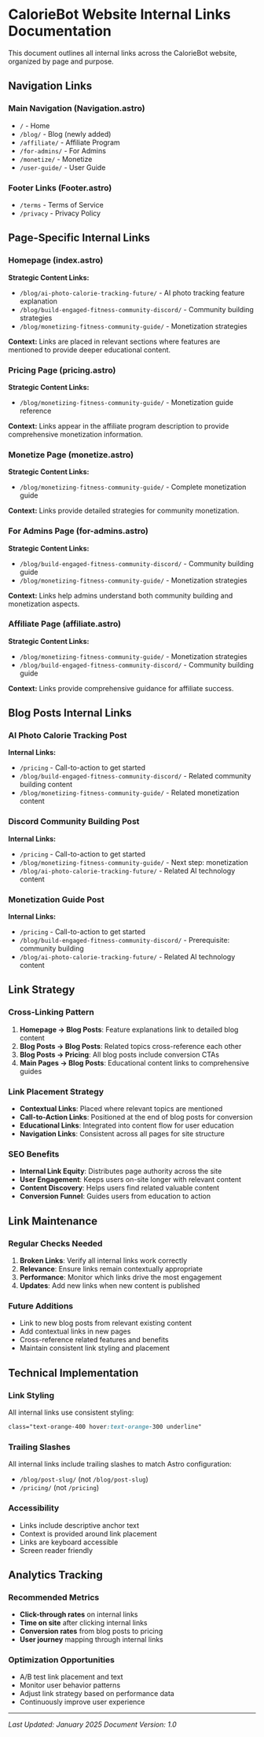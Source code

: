 # CalorieBot Website Internal Links Documentation

This document outlines all internal links across the CalorieBot website, organized by page and purpose.

## Navigation Links

### Main Navigation (Navigation.astro)
- `/` - Home
- `/blog/` - Blog (newly added)
- `/affiliate/` - Affiliate Program
- `/for-admins/` - For Admins
- `/monetize/` - Monetize
- `/user-guide/` - User Guide

### Footer Links (Footer.astro)
- `/terms` - Terms of Service
- `/privacy` - Privacy Policy

## Page-Specific Internal Links

### Homepage (index.astro)
**Strategic Content Links:**
- `/blog/ai-photo-calorie-tracking-future/` - AI photo tracking feature explanation
- `/blog/build-engaged-fitness-community-discord/` - Community building strategies
- `/blog/monetizing-fitness-community-guide/` - Monetization strategies

**Context:** Links are placed in relevant sections where features are mentioned to provide deeper educational content.

### Pricing Page (pricing.astro)
**Strategic Content Links:**
- `/blog/monetizing-fitness-community-guide/` - Monetization guide reference

**Context:** Links appear in the affiliate program description to provide comprehensive monetization information.

### Monetize Page (monetize.astro)
**Strategic Content Links:**
- `/blog/monetizing-fitness-community-guide/` - Complete monetization guide

**Context:** Links provide detailed strategies for community monetization.

### For Admins Page (for-admins.astro)
**Strategic Content Links:**
- `/blog/build-engaged-fitness-community-discord/` - Community building guide
- `/blog/monetizing-fitness-community-guide/` - Monetization strategies

**Context:** Links help admins understand both community building and monetization aspects.

### Affiliate Page (affiliate.astro)
**Strategic Content Links:**
- `/blog/monetizing-fitness-community-guide/` - Monetization strategies
- `/blog/build-engaged-fitness-community-discord/` - Community building guide

**Context:** Links provide comprehensive guidance for affiliate success.

## Blog Posts Internal Links

### AI Photo Calorie Tracking Post
**Internal Links:**
- `/pricing` - Call-to-action to get started
- `/blog/build-engaged-fitness-community-discord/` - Related community building content
- `/blog/monetizing-fitness-community-guide/` - Related monetization content

### Discord Community Building Post
**Internal Links:**
- `/pricing` - Call-to-action to get started
- `/blog/monetizing-fitness-community-guide/` - Next step: monetization
- `/blog/ai-photo-calorie-tracking-future/` - Related AI technology content

### Monetization Guide Post
**Internal Links:**
- `/pricing` - Call-to-action to get started
- `/blog/build-engaged-fitness-community-discord/` - Prerequisite: community building
- `/blog/ai-photo-calorie-tracking-future/` - Related AI technology content

## Link Strategy

### Cross-Linking Pattern
1. **Homepage → Blog Posts**: Feature explanations link to detailed blog content
2. **Blog Posts → Blog Posts**: Related topics cross-reference each other
3. **Blog Posts → Pricing**: All blog posts include conversion CTAs
4. **Main Pages → Blog Posts**: Educational content links to comprehensive guides

### Link Placement Strategy
- **Contextual Links**: Placed where relevant topics are mentioned
- **Call-to-Action Links**: Positioned at the end of blog posts for conversion
- **Educational Links**: Integrated into content flow for user education
- **Navigation Links**: Consistent across all pages for site structure

### SEO Benefits
- **Internal Link Equity**: Distributes page authority across the site
- **User Engagement**: Keeps users on-site longer with relevant content
- **Content Discovery**: Helps users find related valuable content
- **Conversion Funnel**: Guides users from education to action

## Link Maintenance

### Regular Checks Needed
1. **Broken Links**: Verify all internal links work correctly
2. **Relevance**: Ensure links remain contextually appropriate
3. **Performance**: Monitor which links drive the most engagement
4. **Updates**: Add new links when new content is published

### Future Additions
- Link to new blog posts from relevant existing content
- Add contextual links in new pages
- Cross-reference related features and benefits
- Maintain consistent link styling and placement

## Technical Implementation

### Link Styling
All internal links use consistent styling:
```css
class="text-orange-400 hover:text-orange-300 underline"
```

### Trailing Slashes
All internal links include trailing slashes to match Astro configuration:
- `/blog/post-slug/` (not `/blog/post-slug`)
- `/pricing/` (not `/pricing`)

### Accessibility
- Links include descriptive anchor text
- Context is provided around link placement
- Links are keyboard accessible
- Screen reader friendly

## Analytics Tracking

### Recommended Metrics
- **Click-through rates** on internal links
- **Time on site** after clicking internal links
- **Conversion rates** from blog posts to pricing
- **User journey** mapping through internal links

### Optimization Opportunities
- A/B test link placement and text
- Monitor user behavior patterns
- Adjust link strategy based on performance data
- Continuously improve user experience

---

*Last Updated: January 2025*
*Document Version: 1.0*
